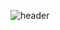 ![header](https://capsule-render.vercel.app/api?type=rounded&color=auto&height=300&section=header&text=pjnw1236%20github&fontSize=90&desc=Hello%20capsule%20render)
